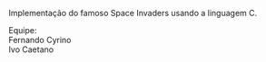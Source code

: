 Implementação do famoso Space Invaders usando a linguagem C.

Equipe:<br>
Fernando Cyrino<br>
Ivo Caetano<br>
